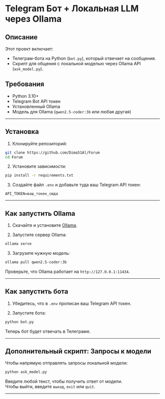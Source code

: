 # Telegram Бот + Локальная LLM через Ollama

## Описание
Этот проект включает:
- Телеграм-бота на Python (`bot.py`), который отвечает на сообщения.
- Скрипт для общения с локальной моделью через Ollama API (`ask_model.py`).

## Требования

- Python 3.10+
- Telegram Bot API токен
- Установленный Ollama
- Модель для Ollama (`qwen2.5-coder:3b` или любая другая)

---

## Установка

1. Клонируйте репозиторий:

```bash
git clone https://github.com/Dima51Al/Forum
cd Forum
```

2. Установите зависимости:

```bash
pip install -r requirements.txt

```

3. Создайте файл `.env` и добавьте туда ваш Telegram API токен:

```
API_TOKEN=ваш_токен_сюда
```

---

## Как запустить Ollama

1. Скачайте и установите [Ollama](https://ollama.com/).

2. Запустите сервер Ollama:

```bash
ollama serve
```

3. Загрузите нужную модель:

```bash
ollama pull qwen2.5-coder:3b
```

Проверьте, что Ollama работает на `http://127.0.0.1:11434`.

---

## Как запустить бота

1. Убедитесь, что в `.env` прописан ваш Telegram API токен.

2. Запустите бота:

```bash
python bot.py
```

Теперь бот будет отвечать в Телеграме.

---

## Дополнительный скрипт: Запросы к модели

Чтобы напрямую отправлять запросы локальной модели:

```bash
python ask_model.py
```

Введите любой текст, чтобы получить ответ от модели.  
Чтобы выйти, введите `выход`, `exit` или `quit`.

---
